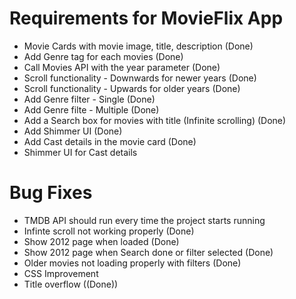 # Requirements for MovieFlix App

- Movie Cards with movie image, title, description (Done)
- Add Genre tag for each movies (Done)
- Call Movies API with the year parameter (Done)
- Scroll functionality - Downwards for newer years (Done)
- Scroll functionality - Upwards for older years (Done)
- Add Genre filter - Single (Done)
- Add Genre filte - Multiple (Done)
- Add a Search box for movies with title (Infinite scrolling) (Done)
- Add Shimmer UI (Done)
- Add Cast details in the movie card (Done)
- Shimmer UI for Cast details

# Bug Fixes

- TMDB API should run every time the project starts running
- Infinte scroll not working properly (Done)
- Show 2012 page when loaded (Done)
- Show 2012 page when Search done or filter selected (Done)
- Older movies not loading properly with filters (Done)
- CSS Improvement
- Title overflow ((Done))
